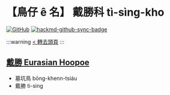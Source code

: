 # 【鳥仔 ê 名】 戴勝科 tì-sìng-kho

[![GitHub](https://img.shields.io/badge/GitHub-black?logo=github)](https://github.com/siansiansu/tsiau-a-e-mia)
[![hackmd-github-sync-badge](https://hackmd.io/bwRixLQoRsK-VpInT2Xhow/badge)](https://hackmd.io/bwRixLQoRsK-VpInT2Xhow)

:::warning
[< 轉去頭頁](https://hackmd.io/@siansiansu/Hy4VzNvha)
:::

## [戴勝 Eurasian Hoopoe](https://www.instagram.com/p/CZV9qqKvwQx/)

- 墓坑鳥 bōng-khenn-tsiáu
- 戴勝 tì-sìng
